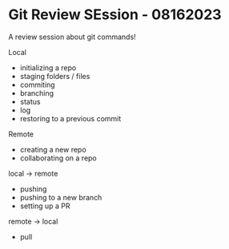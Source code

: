 # Git Review SEssion - 08162023

A review session about git commands!

Local
- initializing a repo
- staging folders / files
- commiting
- branching
- status
- log
- restoring to a previous commit

Remote
- creating a new repo
- collaborating on a repo

local -> remote
- pushing
- pushing to a new branch
- setting up a PR

remote -> local
- pull